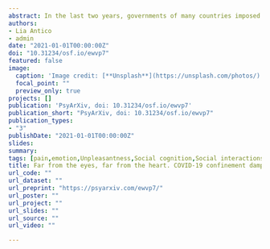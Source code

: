 ```yaml
---
abstract: In the last two years, governments of many countries imposed heavy social restrictions to contain the spread of the COVID-19 virus, with consequent increase of bad mood, distress, or depression for the people involved. Few studies investigated the impact of these restrictive measures on individual social proficiency, and specifically the processing of emotional facial information, leading to mixed results. The present research aimed at investigating systematically whether, and to which extent, social isolation influences the processing of facial expressions. To this end, we manipulated the social exclusion experimentally through the well-known Cyberball game (within-subject factor), and we exploited the occurrence of the lockdown for the Swiss COVID-19 first wave by recruiting participants before and after being restricted at home (grouping factor). We then tested whether either form of social segregation influenced the processing of pain, disgust or neutral expressions, across multiple tasks probing access to different components of affective facial responses (state-specific, shared across states). We found that the lockdown (but not game-induced exclusion) affected negatively the processing of pain-specific information, without influencing other components of the affective facial response related to disgust or broad unpleasantness. In addition, participants recruited after the confinement reported lower scores in both empathy questionnaires and affective assessments of Cyberball co-players. These results suggest that social isolation affected negatively individual sensitivity to other people’s affect and, with specific reference to the processing of facial expressions, the processing of pain-diagnostic information.
authors:
- Lia Antico
- admin
date: "2021-01-01T00:00:00Z"
doi: "10.31234/osf.io/ewvp7"
featured: false
image: 
  caption: 'Image credit: [**Unsplash**](https://unsplash.com/photos/)'
  focal_point: ""
  preview_only: true
projects: []
publication: 'PsyArXiv, doi: 10.31234/osf.io/ewvp7'
publication_short: "PsyArXiv, doi: 10.31234/osf.io/ewvp7"
publication_types:
- "3"
publishDate: "2021-01-01T00:00:00Z"
slides: 
summary:
tags: [pain,emotion,Unpleasantness,Social cognition,Social interactions,Social Exclusion,Cyberball,Social Distress,disgust,Covid-19,Facial Expressions,emotion expression]
title: Far from the eyes, far from the heart. COVID-19 confinement dampened sensitivity to painful facial features
url_code: ""
url_dataset: ""
url_preprint: "https://psyarxiv.com/ewvp7/"
url_poster: ""
url_project: ""
url_slides: ""
url_source: ""
url_video: ""

---
```

